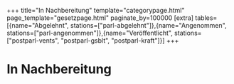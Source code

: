 +++
title="In Nachbereitung"
template="categorypage.html"
page_template="gesetzpage.html"
paginate_by=100000
[extra]
tables=[{name="Abgelehnt", stations=["parl-abgelehnt"]},{name="Angenommen", stations=["parl-angenommen"]},{name="Veröffentlicht", stations=["postparl-vents", "postparl-gsblt", "postparl-kraft"]}]
+++

# In Nachbereitung


